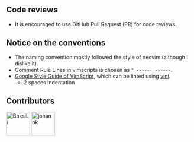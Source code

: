 ## Code reviews
- It is encouraged to use GitHub Pull Request (PR) for code reviews.

## Notice on the conventions
- The naming convention mostly followed the style of neovim (although I dislike it).
- Comment Rule Lines in vimscripts is chosen as `" ------ ------`.
- [Google Style Guide of VimScript](https://google.github.io/styleguide/vimscriptguide.xml), which can be linted using [vint](https://github.com/Vimjas/vint).
  - 2 spaces indentation


## Contributors
<a href="https://github.com/BaksiLi" target="_blank" title="BaksiLi">
<img src="https://github.com/BaksiLi.png?size=64" width="64" height="64" alt="BaksiLi"></a>

<a href="https://github.com/johanok" target="_blank" title="johanok">
<img src="https://github.com/johanok.png?size=64" width="64" height="64" alt="johanok"></a>

